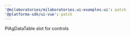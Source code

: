 ```yaml
---
'@milaboratories/milaboratories.ui-examples.ui': patch
'@platforma-sdk/ui-vue': patch
---
```


PlAgDataTable slot for controls
